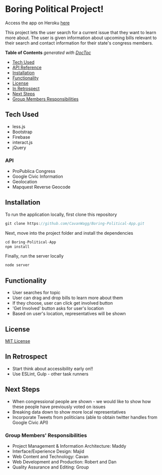 # Boring Political Project!

Access the app on Heroku [here](https://boringpoliticalapp.herokuapp.com/)

This project lets the user search for a current issue that they want to learn more about. The user is given information about upcoming bills relevant to their search and contact information for their state's congress members.

<!-- START doctoc generated TOC please keep comment here to allow auto update -->
<!-- DON'T EDIT THIS SECTION, INSTEAD RE-RUN doctoc TO UPDATE -->
**Table of Contents**  *generated with [DocToc](https://github.com/thlorenz/doctoc)*

- [Tech Used](#tech-used)
- [API Reference](#api-reference)
- [Installation](#installation)
- [Functionality](#functionality)
- [License](#license)
- [In Retrospect](#in-retrospect)
- [Next Steps](#next-steps)
- [Group Members Responsibilities](#Group-Members'-Responsibilities)

<!-- END doctoc generated TOC please keep comment here to allow auto update -->

## Tech Used

- less.js
- Bootstrap
- Firebase
- interact.js
- jQuery

### API

- ProPublica Congress
- Google Civic Information
- Geolocation
- Mapquest Reverse Geocode

## Installation

To run the application locally, first clone this repository 
```javascript
git clone https://github.com/CavanWagg/Boring-Political-App.git
```
Next, move into the project folder and install the dependencies
```javascript
cd Boring-Political-App
npm install
```
Finally, run the server locally
```javascript
node server
```
## Functionality
* User searches for topic
* User can drag and drop bills to learn more about them
* If they choose, user can click get involved button
* 'Get Involved' button asks for user's location
* Based on user's location, representatives will be shown

## License

[MIT License](https://github.com/scoslo5512/Project1/blob/geolocation-work/LICENSE)

## In Retrospect
* Start think about accessibility early on!!
* Use ESLint, Gulp - other task runners

## Next Steps

* When congressional people are shown - we would like to show how these people have previously voted on issues
* Breaking data down to show more local representatives
* Incorporate Tweets from politicians (able to obtain twitter handles from Google Civic API)


### Group Members' Responsibilities

* Project Management & Information Architecture: Maddy
* Interface/Experience Design: Majid
* Web Content and Technology: Cavan
* Web Development and Production: Robert and Dan
* Quality Assurance and Editing: Group
